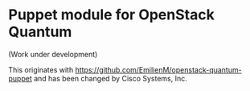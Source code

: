 Puppet module for OpenStack Quantum
===================================

(Work under development)

This originates with https://github.com/EmilienM/openstack-quantum-puppet and has
been changed by Cisco Systems, Inc.
